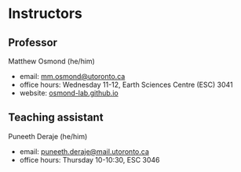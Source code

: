 # Instructors

## Professor
Matthew Osmond (he/him)

- email: mm.osmond@utoronto.ca
- office hours: Wednesday 11-12, Earth Sciences Centre (ESC) 3041
- website: [osmond-lab.github.io](https://osmond-lab.github.io/)

## Teaching assistant
Puneeth Deraje (he/him)

- email: puneeth.deraje@mail.utoronto.ca
- office hours: Thursday 10-10:30, ESC 3046


